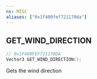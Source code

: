 ```yaml
---
ns: MISC
aliases: ["0x1f400fef721170da"]
---
```

## GET_WIND_DIRECTION

```c
// 0x1F400FEF721170DA
Vector3 GET_WIND_DIRECTION();
```

Gets the wind direction

